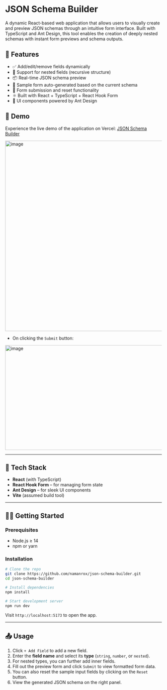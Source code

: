 # JSON Schema Builder

A dynamic React-based web application that allows users to visually create and preview JSON schemas through an intuitive form interface. Built with TypeScript and Ant Design, this tool enables the creation of deeply nested schemas with instant form previews and schema outputs.

## 🚀 Features

* ✅ Add/edit/remove fields dynamically
* 🔁 Support for nested fields (recursive structure)
* 📦 Real-time JSON schema preview
* 🧪 Sample form auto-generated based on the current schema
* 🧼 Form submission and reset functionality
* ⚛️ Built with React + TypeScript + React Hook Form
* 🎨 UI components powered by Ant Design

## 📸 Demo

Experience the live demo of the application on Vercel: [JSON Schema Builder](https://json-schema-builder-s54m.vercel.app/)

<img width="1336" height="612" alt="image" src="https://github.com/user-attachments/assets/0c02096f-f533-4fa8-b9bf-23c19330b452" />

* On clicking the ``Submit`` button:

<img width="568" height="337" alt="image" src="https://github.com/user-attachments/assets/462743af-1fce-4c9a-9465-e4374f85968d" />

---

## 🧰 Tech Stack

* **React** (with TypeScript)
* **React Hook Form** – for managing form state
* **Ant Design** – for sleek UI components
* **Vite** (assumed build tool)

---

## 🧑‍💻 Getting Started

### Prerequisites

* Node.js ≥ 14
* npm or yarn

### Installation

```bash
# Clone the repo
git clone https://github.com/namanrox/json-schema-builder.git
cd json-schema-builder

# Install dependencies
npm install

# Start development server
npm run dev
```

Visit `http://localhost:5173` to open the app.

---

## 📤 Usage

1. Click `+ Add Field` to add a new field.
2. Enter the **field name** and select its **type** (`string`, `number`, or `nested`).
3. For nested types, you can further add inner fields.
4. Fill out the preview form and click `Submit` to view formatted form data.
5. You can also reset the sample input fields by clicking on the ``Reset`` button.
6. View the generated JSON schema on the right panel.
